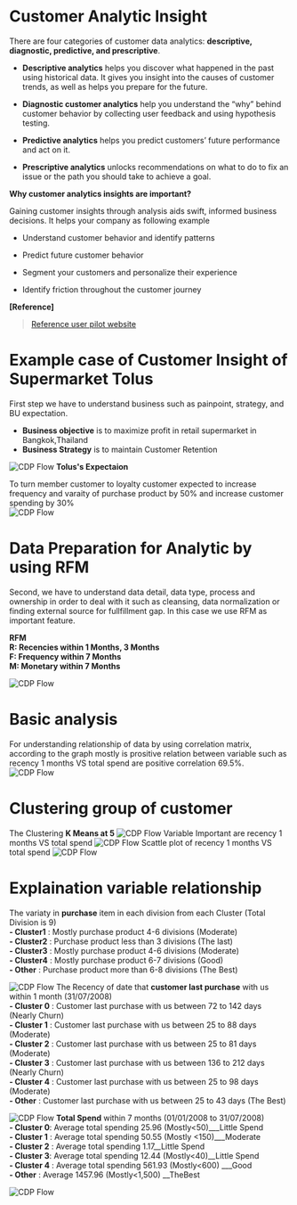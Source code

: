 # Customer Analytic Insight     
There are four categories of customer data analytics: **descriptive, diagnostic, predictive, and prescriptive**.     

- **Descriptive analytics**  helps you discover what happened in the past using historical data. It gives you insight into the causes of customer trends, as well as helps you prepare for the future.     

- **Diagnostic customer analytics** help you understand the “why” behind customer behavior by collecting user feedback and using hypothesis testing.     

- **Predictive analytics** helps you predict customers’ future performance and act on it.     

- **Prescriptive analytics** unlocks recommendations on what to do to fix an issue or the path you should take to achieve a goal.       

**Why customer analytics insights are important?**     

Gaining customer insights through analysis aids swift, informed business decisions. It helps your company as following example     

- Understand customer behavior and identify patterns
  
- Predict future customer behavior
  
- Segment your customers and personalize their experience
  
- Identify friction throughout the customer journey

**[Reference]**  
>[Reference user pilot website](https://userpilot.com/blog/customer-analytics-insights/)

# Example case of Customer Insight of Supermarket Tolus     
First step we have to understand business such as painpoint, strategy, and BU expectation.
- **Business objective** is to maximize profit in retail supermarket in Bangkok,Thailand  
- **Business Strategy** is to maintain Customer Retention  

![CDP Flow](https://github.com/Pinnun/MADT8101-Seminar-in-Advanced-Analytic/blob/0e5c3d056e1b95c76d27b0fc8d2e8f5d5f04c7e3/2%20Customer%20Insight%20Analysis/Raw%20Data/Brand.png)
**Tolus's Expectaion**     

To turn member customer to loyalty customer expected to increase frequency and varaity of purchase product by 50% and increase customer spending by 30%  
![CDP Flow](https://github.com/Pinnun/MADT8101-Seminar-in-Advanced-Analytic/blob/0e5c3d056e1b95c76d27b0fc8d2e8f5d5f04c7e3/2%20Customer%20Insight%20Analysis/Raw%20Data/Expectations.png)
# Data Preparation for Analytic by using RFM
Second, we have to understand data detail, data type, process and ownership in order to deal with it such as cleansing, data normalization or finding external source for fullfillment gap. In this case we use RFM as important feature.     


**RFM  
R: Recencies within 1 Months, 3 Months   
F: Frequency within 7 Months  
M: Monetary within 7 Months**  

![CDP Flow](https://github.com/Pinnun/MADT8101-Seminar-in-Advanced-Analytic/blob/0e5c3d056e1b95c76d27b0fc8d2e8f5d5f04c7e3/2%20Customer%20Insight%20Analysis/Raw%20Data/RFM%20Data.png)
# Basic analysis
For understanding relationship of data by using correlation matrix, according to the graph mostly is prositive relation between variable such as recency 1 months VS total spend are positive correlation 69.5%.
![CDP Flow](https://github.com/Pinnun/MADT8101-Seminar-in-Advanced-Analytic/blob/0e5c3d056e1b95c76d27b0fc8d2e8f5d5f04c7e3/2%20Customer%20Insight%20Analysis/Raw%20Data/Corrlation%20matrix.png)
# Clustering group of customer
The Clustering **K Means at 5**
![CDP Flow](https://github.com/Pinnun/MADT8101-Seminar-in-Advanced-Analytic/blob/0e5c3d056e1b95c76d27b0fc8d2e8f5d5f04c7e3/2%20Customer%20Insight%20Analysis/Raw%20Data/Result.png)
Variable Important are recency 1 months VS total spend
![CDP Flow](https://github.com/Pinnun/MADT8101-Seminar-in-Advanced-Analytic/blob/5134cd0e81d65d9cf11a220849aa68783ff42ace/2%20Customer%20Insight%20Analysis/Raw%20Data/Viriable%20importance.png)
Scattle plot of recency 1 months VS total spend
![CDP Flow](https://github.com/Pinnun/MADT8101-Seminar-in-Advanced-Analytic/blob/0e5c3d056e1b95c76d27b0fc8d2e8f5d5f04c7e3/2%20Customer%20Insight%20Analysis/Raw%20Data/ScatterPlot.png)
# Explaination variable relationship

The variaty in **purchase** item in each division from each Cluster (Total Division is 9)  
**- Cluster1** :  Mostly purchase product 4-6 divisions (Moderate)  
**- Cluster2** : Purchase product less than 3 divisions (The last)  
**- Cluster3** : Mostly purchase product 4-6 divisions  (Moderate)  
**- Cluster4** : Mostly purchase product 6-7 divisions (Good)  
**- Other** : Purchase product more than 6-8 divisions (The Best)  

![CDP Flow](https://github.com/Pinnun/MADT8101-Seminar-in-Advanced-Analytic/blob/0e5c3d056e1b95c76d27b0fc8d2e8f5d5f04c7e3/2%20Customer%20Insight%20Analysis/Raw%20Data/ClusterbyFrequencyDivision.png)
The Recency of date that **customer last purchase** with us within 1 month (31/07/2008)  
**- Cluster 0** : Customer last purchase with us between 72 to 142 days (Nearly Churn)  
**- Cluster 1** : Customer last purchase with us between 25 to 88 days (Moderate)  
**- Cluster 2** : Customer last purchase with us between 25 to 81 days (Moderate)  
**- Cluster 3** : Customer last purchase with us between 136 to 212 days (Nearly Churn)  
**- Cluster 4** : Customer last purchase with us between 25 to 98 days (Moderate)  
**- Other** : Customer last purchase with us between 25 to 43 days (The Best)  

![CDP Flow](https://github.com/Pinnun/MADT8101-Seminar-in-Advanced-Analytic/blob/0e5c3d056e1b95c76d27b0fc8d2e8f5d5f04c7e3/2%20Customer%20Insight%20Analysis/Raw%20Data/ClusterbyRecency1Month.png) 
**Total Spend** within 7 months (01/01/2008 to 31/07/2008)  
**- Cluster 0**: Average total spending 25.96 (Mostly<50)___Little Spend     
**- Cluster 1** : Average total spending 50.55 (Mostly <150)___Moderate  
**- Cluster 2** : Average total spending 1.17__Little Spend  
**- Cluster 3**: Average total spending 12.44 (Mostly<40)__Little Spend  
**- Cluster 4** : Average total spending 561.93 (Mostly<600) ___Good  
**- Other** : Average 1457.96 (Mostly<1,500) __TheBest  

![CDP Flow](https://github.com/Pinnun/MADT8101-Seminar-in-Advanced-Analytic/blob/0e5c3d056e1b95c76d27b0fc8d2e8f5d5f04c7e3/2%20Customer%20Insight%20Analysis/Raw%20Data/ClusterbyTotalSpend.png)
